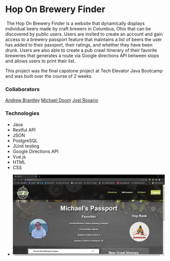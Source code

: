 # Hop On Brewery Finder
​
The Hop On Brewery Finder is a website that dynamically displays individual beers made by craft brewers in Columbus, Ohio that can be discovered by public users. Users are invited to create an account and gain access to a brewery passport feature that maintains a list of beers the user has added to their passport, their ratings, and whether they have been drunk. Users are also able to create a pub crawl itinerary of their favorite breweries that generates a route via Google directions API between stops and allows users to print their list.

This project was the final capstone project at Tech Elevator Java Bootcamp and was built over the course of 2 weeks. 

<h3>Collaborators</h3>
<a href="http://www.linkedin.com/in/abrantl">Andrew Brantley</a>
         <a href="http://www.linkedin.com/in/michaeldoom">Michael Doom</a>
<a href="https://www.linkedin.com/in/joel-aurelio/">Joel Rosario</a>

<h3>Technologies</h3>
<ul>
  <li>Java</li>
  <li>Restful API</li>
  <li>JSON</li>
  <li>PostgreSQL</li>
  <li>JUnit testing</li>
  <li>Google Directions API</li>
  <li>Vue.js</li>
  <li>HTML</li>
  <li>CSS</li> 
</ul>

<ul>
<li><img src="https://github.com/abrantley87/HopOnBreweryFinder/blob/main/screenshots/HopOn-Passport1.PNG?raw=true"></li>
</ul>
